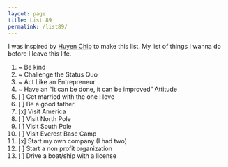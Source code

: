```yaml
---
layout: page
title: List 89
permalink: /list89/
---
```


I was inspired by <a href="https://huyenchip.com">Huyen Chip</a> to make this list.
My list of things I wanna do before I leave this life.

1. ~ Be kind
1. ~ Challenge the Status Quo
1. ~ Act Like an Entrepreneur
1. ~ Have an “It can be done, it can be improved” Attitude
1. [ ] Get married with the one i love
1. [ ] Be a good father
1. [x] Visit America
1. [ ] Visit North Pole
1. [ ] Visit South Pole
1. [ ] Visit Everest Base Camp
1. [x] Start my own company (I had two)
1. [ ] Start a non profit organization
1. [ ] Drive a boat/ship with a license